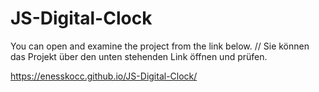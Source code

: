 # JS-Digital-Clock

You can open and examine the project from the link below. // Sie können das Projekt über den unten stehenden Link öffnen und prüfen.

https://enesskocc.github.io/JS-Digital-Clock/
